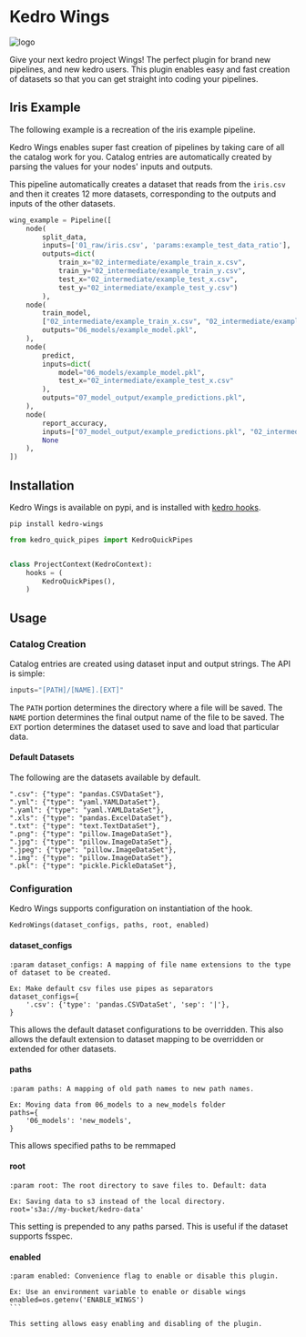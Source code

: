 # Kedro Wings

![logo](./images/kedro-quick-pipes-logo.png)

Give your next kedro project Wings! The perfect plugin for brand new pipelines, and new kedro users.
This plugin enables easy and fast creation of datasets so that you can get straight into coding your pipelines.

## Iris Example

The following example is a recreation of the iris example pipeline.

Kedro Wings enables super fast creation of pipelines by taking care of all the catalog work for you.
Catalog entries are automatically created by parsing the values for your nodes' inputs and outputs.

This pipeline automatically creates a dataset that reads from the `iris.csv` and then it creates 12 more datasets, corresponding to the outputs and inputs of the other datasets.

``` python
wing_example = Pipeline([
    node(
        split_data,
        inputs=['01_raw/iris.csv', 'params:example_test_data_ratio'],
        outputs=dict(
            train_x="02_intermediate/example_train_x.csv",
            train_y="02_intermediate/example_train_y.csv",
            test_x="02_intermediate/example_test_x.csv",
            test_y="02_intermediate/example_test_y.csv")
        ),
    node(
        train_model,
        ["02_intermediate/example_train_x.csv", "02_intermediate/example_train_y.csv", "parameters"],
        outputs="06_models/example_model.pkl",
    ),
    node(
        predict,
        inputs=dict(
            model="06_models/example_model.pkl",
            test_x="02_intermediate/example_test_x.csv"
        ),
        outputs="07_model_output/example_predictions.pkl",
    ),
    node(
        report_accuracy,
        inputs=["07_model_output/example_predictions.pkl", "02_intermediate/example_test_y.csv"],
        None
    ),
])
```


## Installation

Kedro Wings is available on pypi, and is installed with [kedro hooks](https://kedro.readthedocs.io/en/latest/04_user_guide/15_hooks.html).

``` console
pip install kedro-wings
```

``` python
from kedro_quick_pipes import KedroQuickPipes


class ProjectContext(KedroContext):
    hooks = (
        KedroQuickPipes(),
    )

```


## Usage

### Catalog Creation

Catalog entries are created using dataset input and output strings. The API is simple:

``` python
inputs="[PATH]/[NAME].[EXT]"
```

The `PATH` portion determines the directory where a file will be saved.
The `NAME` portion determines the final output name of the file to be saved.
The `EXT`  portion determines the dataset used to save and load that particular data.


#### Default Datasets

The following are the datasets available by default.

```
".csv": {"type": "pandas.CSVDataSet"},
".yml": {"type": "yaml.YAMLDataSet"},
".yaml": {"type": "yaml.YAMLDataSet"},
".xls": {"type": "pandas.ExcelDataSet"},
".txt": {"type": "text.TextDataSet"},
".png": {"type": "pillow.ImageDataSet"},
".jpg": {"type": "pillow.ImageDataSet"},
".jpeg": {"type": "pillow.ImageDataSet"},
".img": {"type": "pillow.ImageDataSet"},
".pkl": {"type": "pickle.PickleDataSet"},
```

### Configuration

Kedro Wings supports configuration on instantiation of the hook.

```
KedroWings(dataset_configs, paths, root, enabled)
```

#### dataset_configs
```
:param dataset_configs: A mapping of file name extensions to the type of dataset to be created.

Ex: Make default csv files use pipes as separators
dataset_configs={
    '.csv': {'type': 'pandas.CSVDataSet', 'sep': '|'},
}
```

This allows the default dataset configurations to be overridden.
This also allows the default extension to dataset mapping to be overridden or extended for other datasets.

#### paths
```
:param paths: A mapping of old path names to new path names.

Ex: Moving data from 06_models to a new_models folder
paths={
    '06_models': 'new_models',
}
```

This allows specified paths to be remmaped

#### root
```
:param root: The root directory to save files to. Default: data

Ex: Saving data to s3 instead of the local directory.
root='s3a://my-bucket/kedro-data'
```

This setting is prepended to any paths parsed. This is useful if the dataset supports fsspec.

#### enabled
````
:param enabled: Convenience flag to enable or disable this plugin.

Ex: Use an environment variable to enable or disable wings
enabled=os.getenv('ENABLE_WINGS')
```

This setting allows easy enabling and disabling of the plugin.
